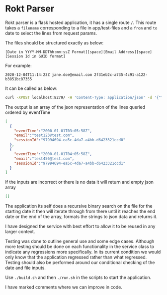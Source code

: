 Rokt Parser
===

Rokt parser is a flask hosted application, it has a single route `/`.
This route takes a `filename` corresponding to a file in app/test-files
and a `from` and `to` date to select the lines from request params.

The files should be structured exactly as below:
```
[Date in YYYY-MM-DDThh:mm:ssZ Format][space][Email Address][space][Session Id in GUID format]
```
For example:

```
2020-12-04T11:14:23Z jane.doe@email.com 2f31eb2c-a735-4c91-a122-b3851bc87355
```

It can be called as below:
```bash
curl -XPOST localhost:8279/ -H 'Content-Type: application/json' -d '{"filename":"sample1.txt", "from":"2020-07-06T23:00:00Z", "to": "2021-07-06T23:00:00Z"}'
```

The output is an array of the json representation of the lines queried ordered by eventTime
```JSON
[
  {
    "eventTime":"2000-01-01T03:05:58Z",
    "email":"test123@test.com",
    "sessionId":"97994694-ea5c-4da7-a4bb-d6423321ccd0"
  },
  {
    "eventTime":"2000-01-01T04:05:58Z",
    "email":"test456@test.com",
    "sessionId":"97994694-ea5c-4da7-a4bb-d6423321ccd1"
  }
]
```

If the inputs are incorrect or there is no data it will return and empty json array
```JSON
[]
```

The application its self does a recursive binary search on the file for the starting date
it then will iterate through from there until it reaches the end date or the end of the array, formats the strings to json data and returns it. 

I have designed the service with best effort to allow it to be reused in any larger context.

Testing was done to outline general use and some edge cases. Although more testing should be done on each functionality in the service class to indicate any regressions more specifically. In its current condition we would only know that the application regressed rather than what regressed. Testing should also be performed around our conditional checking of the date and file inputs.

Use `./build.sh` and then `./run.sh` in the scripts to start the application.

I have marked comments where we can improve in code. 
